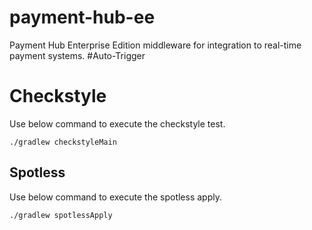 # payment-hub-ee
Payment Hub Enterprise Edition middleware for integration to real-time payment systems.
#Auto-Trigger

# Checkstyle
Use below command to execute the checkstyle test.
```shell
./gradlew checkstyleMain
```

## Spotless
Use below command to execute the spotless apply.
```shell
./gradlew spotlessApply
```
